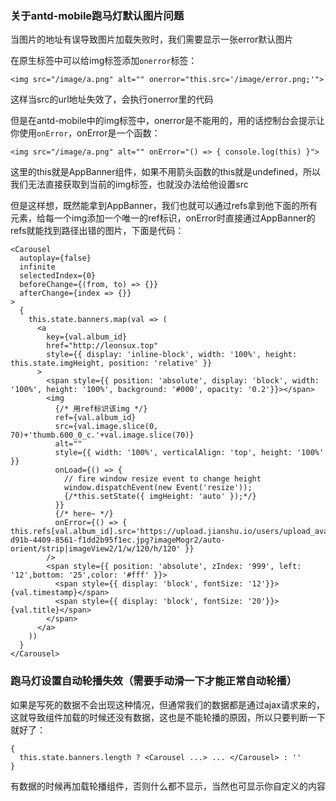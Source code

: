 ### 关于antd-mobile跑马灯默认图片问题

当图片的地址有误导致图片加载失败时，我们需要显示一张error默认图片

在原生标签中可以给img标签添加`onerror`标签：

`<img src="/image/a.png" alt="" onerror="this.src='/image/error.png;'">`

这样当src的url地址失效了，会执行onerror里的代码

但是在antd-mobile中的img标签中，onerror是不能用的，用的话控制台会提示让你使用`onError`，onError是一个函数：

`<img src="/image/a.png" alt="" onError="() => { console.log(this) }">`

这里的this就是AppBanner组件，如果不用箭头函数的this就是undefined，所以我们无法直接获取到当前的img标签，也就没办法给他设置src

但是这样想，既然能拿到AppBanner，我们也就可以通过refs拿到他下面的所有元素，给每一个img添加一个唯一的ref标识，onError时直接通过AppBanner的refs就能找到路径出错的图片，下面是代码：

```
<Carousel
  autoplay={false}
  infinite
  selectedIndex={0}
  beforeChange={(from, to) => {}}
  afterChange={index => {}}
>
  {
    this.state.banners.map(val => (
      <a
        key={val.album_id}
        href="http://leonsux.top"
        style={{ display: 'inline-block', width: '100%', height: this.state.imgHeight, position: 'relative' }}
      >
        <span style={{ position: 'absolute', display: 'block', width: '100%', height: '100%', background: '#000', opacity: '0.2'}}></span>
        <img
          {/* 用ref标识该img */}
          ref={val.album_id}
          src={val.image.slice(0, 70)+'thumb.600_0_c.'+val.image.slice(70)}
          alt=""
          style={{ width: '100%', verticalAlign: 'top', height: '100%' }}
          onLoad={() => {
            // fire window resize event to change height
            window.dispatchEvent(new Event('resize'));
            {/*this.setState({ imgHeight: 'auto' });*/}
          }}
          {/* here~ */}
          onError={() => { this.refs[val.album_id].src='https://upload.jianshu.io/users/upload_avatars/3629578/d80d6cf5-d91b-4409-8561-f1dd2b95f1ec.jpg?imageMogr2/auto-orient/strip|imageView2/1/w/120/h/120' }}
        />
        <span style={{ position: 'absolute', zIndex: '999', left: '12',bottom: '25',color: '#fff' }}>
          <span style={{ display: 'block', fontSize: '12'}}>{val.timestamp}</span>
          <span style={{ display: 'block', fontSize: '20'}}>{val.title}</span>
        </span>
      </a>
    ))
  }
</Carousel>
```

### 跑马灯设置自动轮播失效（需要手动滑一下才能正常自动轮播）

如果是写死的数据不会出现这种情况，但通常我们的数据都是通过ajax请求来的，这就导致组件加载的时候还没有数据，这也是不能轮播的原因，所以只要判断一下就好了：

```
{
  this.state.banners.length ? <Carousel ...> ... </Carousel> : ''
}
```

有数据的时候再加载轮播组件，否则什么都不显示，当然也可显示你自定义的内容
